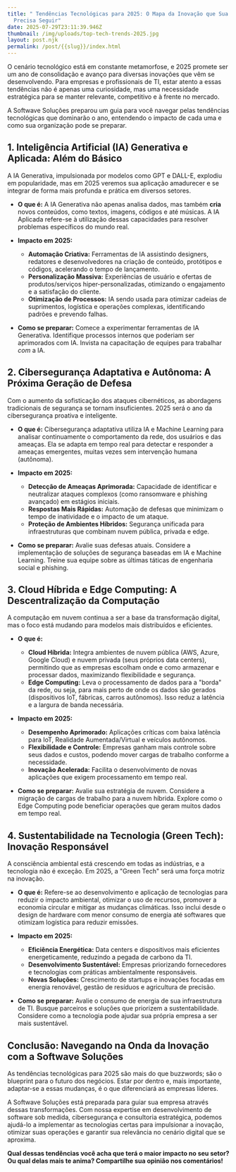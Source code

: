 ```yaml
---
title: " Tendências Tecnológicas para 2025: O Mapa da Inovação que Sua Empresa
  Precisa Seguir"
date: 2025-07-29T23:11:39.946Z
thumbnail: /img/uploads/top-tech-trends-2025.jpg
layout: post.njk
permalink: /post/{{slug}}/index.html
---
```

<!--StartFragment-->

O cenário tecnológico está em constante metamorfose, e 2025 promete ser um ano de consolidação e avanço para diversas inovações que vêm se desenvolvendo. Para empresas e profissionais de TI, estar atento a essas tendências não é apenas uma curiosidade, mas uma necessidade estratégica para se manter relevante, competitivo e à frente no mercado.

A Softwave Soluções preparou um guia para você navegar pelas tendências tecnológicas que dominarão o ano, entendendo o impacto de cada uma e como sua organização pode se preparar.





## 1. Inteligência Artificial (IA) Generativa e Aplicada: Além do Básico

A IA Generativa, impulsionada por modelos como GPT e DALL-E, explodiu em popularidade, mas em 2025 veremos sua aplicação amadurecer e se integrar de forma mais profunda e prática em diversos setores.

* **O que é:** A IA Generativa não apenas analisa dados, mas também **cria** novos conteúdos, como textos, imagens, códigos e até músicas. A IA Aplicada refere-se à utilização dessas capacidades para resolver problemas específicos do mundo real.
* **Impacto em 2025:**

  * **Automação Criativa:** Ferramentas de IA assistindo designers, redatores e desenvolvedores na criação de conteúdo, protótipos e códigos, acelerando o tempo de lançamento.
  * **Personalização Massiva:** Experiências de usuário e ofertas de produtos/serviços hiper-personalizadas, otimizando o engajamento e a satisfação do cliente.
  * **Otimização de Processos:** IA sendo usada para otimizar cadeias de suprimentos, logística e operações complexas, identificando padrões e prevendo falhas.
* **Como se preparar:** Comece a experimentar ferramentas de IA Generativa. Identifique processos internos que poderiam ser aprimorados com IA. Invista na capacitação de equipes para trabalhar *com* a IA.

## 2. Cibersegurança Adaptativa e Autônoma: A Próxima Geração de Defesa

Com o aumento da sofisticação dos ataques cibernéticos, as abordagens tradicionais de segurança se tornam insuficientes. 2025 será o ano da cibersegurança proativa e inteligente.

* **O que é:** Cibersegurança adaptativa utiliza IA e Machine Learning para analisar continuamente o comportamento da rede, dos usuários e das ameaças. Ela se adapta em tempo real para detectar e responder a ameaças emergentes, muitas vezes sem intervenção humana (autônoma).
* **Impacto em 2025:**

  * **Detecção de Ameaças Aprimorada:** Capacidade de identificar e neutralizar ataques complexos (como ransomware e phishing avançado) em estágios iniciais.
  * **Respostas Mais Rápidas:** Automação de defesas que minimizam o tempo de inatividade e o impacto de um ataque.
  * **Proteção de Ambientes Híbridos:** Segurança unificada para infraestruturas que combinam nuvem pública, privada e edge.
* **Como se preparar:** Avalie suas defesas atuais. Considere a implementação de soluções de segurança baseadas em IA e Machine Learning. Treine sua equipe sobre as últimas táticas de engenharia social e phishing.

## 3. Cloud Híbrida e Edge Computing: A Descentralização da Computação

A computação em nuvem continua a ser a base da transformação digital, mas o foco está mudando para modelos mais distribuídos e eficientes.

* **O que é:**

  * **Cloud Híbrida:** Integra ambientes de nuvem pública (AWS, Azure, Google Cloud) e nuvem privada (seus próprios data centers), permitindo que as empresas escolham onde e como armazenar e processar dados, maximizando flexibilidade e segurança.
  * **Edge Computing:** Leva o processamento de dados para a "borda" da rede, ou seja, para mais perto de onde os dados são gerados (dispositivos IoT, fábricas, carros autônomos). Isso reduz a latência e a largura de banda necessária.
* **Impacto em 2025:**

  * **Desempenho Aprimorado:** Aplicações críticas com baixa latência para IoT, Realidade Aumentada/Virtual e veículos autônomos.
  * **Flexibilidade e Controle:** Empresas ganham mais controle sobre seus dados e custos, podendo mover cargas de trabalho conforme a necessidade.
  * **Inovação Acelerada:** Facilita o desenvolvimento de novas aplicações que exigem processamento em tempo real.
* **Como se preparar:** Avalie sua estratégia de nuvem. Considere a migração de cargas de trabalho para a nuvem híbrida. Explore como o Edge Computing pode beneficiar operações que geram muitos dados em tempo real.

## 4. Sustentabilidade na Tecnologia (Green Tech): Inovação Responsável

A consciência ambiental está crescendo em todas as indústrias, e a tecnologia não é exceção. Em 2025, a "Green Tech" será uma força motriz na inovação.

* **O que é:** Refere-se ao desenvolvimento e aplicação de tecnologias para reduzir o impacto ambiental, otimizar o uso de recursos, promover a economia circular e mitigar as mudanças climáticas. Isso inclui desde o design de hardware com menor consumo de energia até softwares que otimizam logística para reduzir emissões.
* **Impacto em 2025:**

  * **Eficiência Energética:** Data centers e dispositivos mais eficientes energeticamente, reduzindo a pegada de carbono da TI.
  * **Desenvolvimento Sustentável:** Empresas priorizando fornecedores e tecnologias com práticas ambientalmente responsáveis.
  * **Novas Soluções:** Crescimento de startups e inovações focadas em energia renovável, gestão de resíduos e agricultura de precisão.
* **Como se preparar:** Avalie o consumo de energia de sua infraestrutura de TI. Busque parceiros e soluções que priorizem a sustentabilidade. Considere como a tecnologia pode ajudar sua própria empresa a ser mais sustentável.

## Conclusão: Navegando na Onda da Inovação com a Softwave Soluções

As tendências tecnológicas para 2025 são mais do que buzzwords; são o blueprint para o futuro dos negócios. Estar por dentro e, mais importante, adaptar-se a essas mudanças, é o que diferenciará as empresas líderes.

A Softwave Soluções está preparada para guiar sua empresa através dessas transformações. Com nossa expertise em desenvolvimento de software sob medida, cibersegurança e consultoria estratégica, podemos ajudá-lo a implementar as tecnologias certas para impulsionar a inovação, otimizar suas operações e garantir sua relevância no cenário digital que se aproxima.

**Qual dessas tendências você acha que terá o maior impacto no seu setor? Ou qual delas mais te anima? Compartilhe sua opinião nos comentários!**

<!--EndFragment-->